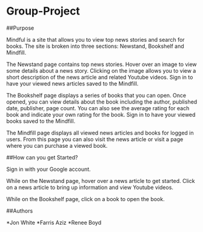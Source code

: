 # Group-Project

##Purpose

Mindful is a site that allows you to view top news stories and search for books. The site is broken into three sections: Newstand, Bookshelf and Mindfill. 

The Newstand page contains top news stories. Hover over an image to view some details about a news story. Clicking on the image allows you to view a short description of the news article and related Youtube videos. Sign in to have your viewed news articles saved to the Mindfill.

The Bookshelf page displays a series of books that you can open. Once opened, you can view details about the book including the author, published date, publisher, page count. You can also see the average rating for each book and indicate your own rating for the book. Sign in to have your viewed books saved to the Mindfill.

The Mindfill page displays all viewed news articles and books for logged in users. From this page you can also visit the news article or visit a page where you can purchase a viewed book.

##How can you get Started?

Sign in with your Google account.

While on the Newstand page, hover over a news article to get started. Click on a news article to bring up information and view Youtube videos. 

While on the Bookshelf page, click on a book to open the book.

##Authors

*Jon White
*Farris Aziz
*Renee Boyd